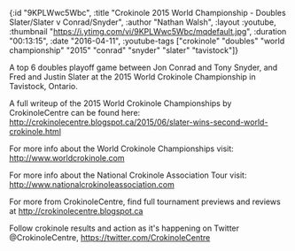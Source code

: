 {:id "9KPLWwc5Wbc",
 :title
 "Crokinole 2015 World Championship - Doubles Slater/Slater v Conrad/Snyder",
 :author "Nathan Walsh",
 :layout :youtube,
 :thumbnail "https://i.ytimg.com/vi/9KPLWwc5Wbc/mqdefault.jpg",
 :duration "00:13:15",
 :date "2016-04-11",
 :youtube-tags
 ["crokinole"
  "doubles"
  "world championship"
  "2015"
  "conrad"
  "snyder"
  "slater"
  "tavistock"]}


A top 6 doubles playoff game between Jon Conrad and Tony Snyder, and Fred and Justin Slater at the 2015 World Crokinole Championship in Tavistock, Ontario.

A full writeup of the 2015 World Crokinole Championships by CrokinoleCentre can be found here: http://crokinolecentre.blogspot.ca/2015/06/slater-wins-second-world-crokinole.html

For more info about the World Crokinole Championships visit: http://www.worldcrokinole.com

For more info about the National Crokinole Association Tour visit: http://www.nationalcrokinoleassociation.com

For more from CrokinoleCentre, find full tournament previews and reviews at http://crokinolecentre.blogspot.ca

Follow crokinole results and action as it's happening on Twitter @CrokinoleCentre, https://twitter.com/CrokinoleCentre
